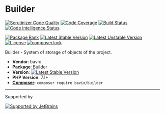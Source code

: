 # Builder

[![Scrutinizer Code Quality](https://scrutinizer-ci.com/g/bavix/builder/badges/quality-score.png?b=master)](https://scrutinizer-ci.com/g/bavix/builder/?branch=master)
[![Code Coverage](https://scrutinizer-ci.com/g/bavix/builder/badges/coverage.png?b=master)](https://scrutinizer-ci.com/g/bavix/builder/?branch=master)
[![Build Status](https://scrutinizer-ci.com/g/bavix/builder/badges/build.png?b=master)](https://scrutinizer-ci.com/g/bavix/builder/build-status/master)
[![Code Intelligence Status](https://scrutinizer-ci.com/g/bavix/builder/badges/code-intelligence.svg?b=master)](https://scrutinizer-ci.com/code-intelligence)

[![Package Rank](https://phppackages.org/p/bavix/builder/badge/rank.svg)](https://packagist.org/packages/bavix/builder)
[![Latest Stable Version](https://poser.pugx.org/bavix/builder/v/stable)](https://packagist.org/packages/bavix/builder)
[![Latest Unstable Version](https://poser.pugx.org/bavix/builder/v/unstable)](https://packagist.org/packages/bavix/builder)
[![License](https://poser.pugx.org/bavix/builder/license)](https://packagist.org/packages/bavix/builder)
[![composer.lock](https://poser.pugx.org/bavix/builder/composerlock)](https://packagist.org/packages/bavix/builder)

Builder - System of storage of objects of the project.

* **Vendor**: bavix
* **Package**: Builder
* **Version**: [![Latest Stable Version](https://poser.pugx.org/bavix/builder/v/stable)](https://packagist.org/packages/bavix/builder)
* **PHP Version**: 7.1+ 
* **[Composer](https://getcomposer.org/):** `composer require bavix/builder`

---
Supported by

[![Supported by JetBrains](https://cdn.rawgit.com/bavix/development-through/46475b4b/jetbrains.svg)](https://www.jetbrains.com/)
